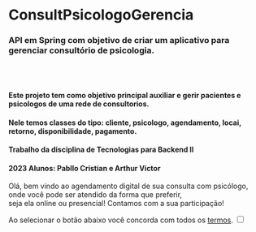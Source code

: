 # ConsultPsicologoGerencia
<h3>API em Spring com objetivo de criar um aplicativo para gerenciar consultório de psicologia.</h3><br />
<br />
<h4>Este projeto tem como objetivo principal auxiliar e gerir pacientes e psicologos de uma rede de consultorios.</h4>
<h4>Nele temos classes do tipo: cliente, psicologo, agendamento, locai, retorno, disponibilidade, pagamento.</h4>
<h4>Trabalho da disciplina de Tecnologias para Backend II</h4>

<h4>2023 Alunos: Pabllo Cristian e Arthur Victor</h4>

<p>Olá, bem vindo ao agendamento digital de sua consulta com psicólogo, onde você pode ser atendido da forma que preferir, <br />seja ela online ou presencial! Contamos com a sua participação!</p>
<label htmlFor="termos">Ao selecionar o botão abaixo você concorda com todos os <a href="https://github.com/IkPc/ConsultPsicologoGerencia">termos</a>.</label>
<input type="checkbox"></input>
